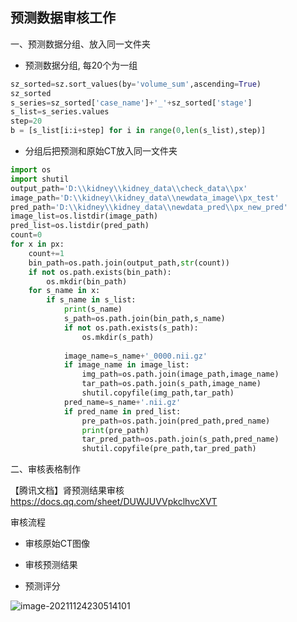 ## 预测数据审核工作

一、预测数据分组、放入同一文件夹

- 预测数据分组, 每20个为一组

```PYTHON 
sz_sorted=sz.sort_values(by='volume_sum',ascending=True)
sz_sorted
s_series=sz_sorted['case_name']+'_'+sz_sorted['stage']
s_list=s_series.values
step=20
b = [s_list[i:i+step] for i in range(0,len(s_list),step)]
```

- 分组后把预测和原始CT放入同一文件夹

```python 
import os
import shutil
output_path='D:\\kidney\\kidney_data\\check_data\\px'
image_path='D:\\kidney\\kidney_data\\newdata_image\\px_test'
pred_path='D:\\kidney\\kidney_data\\newdata_pred\\px_new_pred'
image_list=os.listdir(image_path)
pred_list=os.listdir(pred_path)
count=0
for x in px:
    count+=1
    bin_path=os.path.join(output_path,str(count))
    if not os.path.exists(bin_path):
        os.mkdir(bin_path)
    for s_name in x:
        if s_name in s_list:
            print(s_name)
            s_path=os.path.join(bin_path,s_name)
            if not os.path.exists(s_path):
                os.mkdir(s_path)
            
            image_name=s_name+'_0000.nii.gz'
            if image_name in image_list:
                img_path=os.path.join(image_path,image_name)
                tar_path=os.path.join(s_path,image_name)
                shutil.copyfile(img_path,tar_path)
            pred_name=s_name+'.nii.gz'
            if pred_name in pred_list:
                pre_path=os.path.join(pred_path,pred_name)
                print(pre_path)
                tar_pred_path=os.path.join(s_path,pred_name)
                shutil.copyfile(pre_path,tar_pred_path)
```



二、审核表格制作

【腾讯文档】肾预测结果审核
https://docs.qq.com/sheet/DUWJUVVpkclhvcXVT

审核流程

- 审核原始CT图像

- 审核预测结果
- 预测评分

![image-20211124230514101](D:\notebook\imgs\image-20211124230514101.png)


